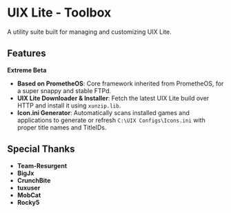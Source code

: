 # UIX Lite - Toolbox

A utility suite built for managing and customizing UIX Lite.

## Features
**Extreme Beta**
- **Based on PrometheOS**: Core framework inherited from PrometheOS, for a super snappy and stable FTPd.
- **UIX Lite Downloader & Installer**: Fetch the latest UIX Lite build over HTTP and install it using `xunzip.lib`.
- **Icon.ini Generator**: Automatically scans installed games and applications to generate or refresh `C:\UIX Configs\Icons.ini` with proper title names and TitleIDs.

## Special Thanks

- **Team-Resurgent**
- **BigJx**
- **CrunchBite**
- **tuxuser**
- **MobCat**
- **Rocky5**
